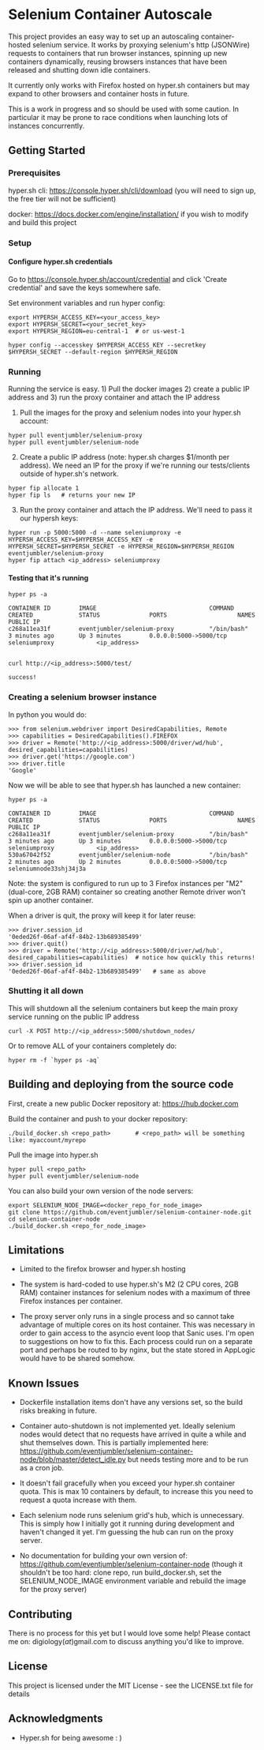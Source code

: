 # Selenium Container Autoscale

This project provides an easy way to set up an autoscaling container-hosted selenium service. It works by proxying selenium's http (JSONWire)
requests to containers that run browser instances, spinning up new containers dynamically, reusing browsers instances that have been
released and shutting down idle containers.

It currently only works with Firefox hosted on hyper.sh containers but may expand to other browsers and container hosts in future.

This is a work in progress and so should be used with some caution. In particular it may be prone to race conditions when
launching lots of instances concurrently.

## Getting Started

### Prerequisites

hyper.sh cli:  https://console.hyper.sh/cli/download  (you will need to sign up, the free tier will not be sufficient)

docker:        https://docs.docker.com/engine/installation/  if you wish to modify and build this project

### Setup

#### Configure hyper.sh credentials

Go to https://console.hyper.sh/account/credential and click 'Create credential' and save the keys somewhere safe.

Set environment variables and run hyper config:

```
export HYPERSH_ACCESS_KEY=<your_access_key>
export HYPERSH_SECRET=<your_secret_key>
export HYPERSH_REGION=eu-central-1  # or us-west-1

hyper config --accesskey $HYPERSH_ACCESS_KEY --secretkey $HYPERSH_SECRET --default-region $HYPERSH_REGION
```

### Running

Running the service is easy. 1) Pull the docker images 2) create a public IP address and 3) run the proxy container and attach the IP address

1) Pull the images for the proxy and selenium nodes into your hyper.sh account:
```
hyper pull eventjumbler/selenium-proxy
hyper pull eventjumbler/selenium-node
```

2) Create a public IP address (note: hyper.sh charges $1/month per address). We need an IP for the proxy if we're running our tests/clients outside of hyper.sh's network.
```
hyper fip allocate 1
hyper fip ls   # returns your new IP
```

3) Run the proxy container and attach the IP address. We'll need to pass it our hypersh keys:
```
hyper run -p 5000:5000 -d --name seleniumproxy -e HYPERSH_ACCESS_KEY=$HYPERSH_ACCESS_KEY -e HYPERSH_SECRET=$HYPERSH_SECRET -e HYPERSH_REGION=$HYPERSH_REGION eventjumbler/selenium-proxy
hyper fip attach <ip_address> seleniumproxy
```

#### Testing that it's running

```
hyper ps -a

CONTAINER ID        IMAGE                                COMMAND             CREATED             STATUS              PORTS                    NAMES                    PUBLIC IP
c268a11ea31f        eventjumbler/selenium-proxy          "/bin/bash"         3 minutes ago       Up 3 minutes        0.0.0.0:5000->5000/tcp   seleniumproxy            <ip_address>


curl http://<ip_address>:5000/test/

success!
```

### Creating a selenium browser instance

In python you would do:

```
>>> from selenium.webdriver import DesiredCapabilities, Remote
>>> capabilities = DesiredCapabilities().FIREFOX
>>> driver = Remote('http://<ip_address>:5000/driver/wd/hub', desired_capabilities=capabilities)
>>> driver.get('https://google.com')
>>> driver.title
'Google'
```

Now we will be able to see that hyper.sh has launched a new container:

```
hyper ps -a

CONTAINER ID        IMAGE                                COMMAND             CREATED             STATUS              PORTS                    NAMES                    PUBLIC IP
c268a11ea31f        eventjumbler/selenium-proxy          "/bin/bash"         3 minutes ago       Up 3 minutes        0.0.0.0:5000->5000/tcp   seleniumproxy            <ip_address>
530a67042f52        eventjumbler/selenium-node           "/bin/bash"         2 minutes ago       Up 2 minutes        0.0.0.0:5000->5000/tcp   seleniumnode33shj34j3a
```

Note: the system is configured to run up to 3 Firefox instances per "M2" (dual-core, 2GB RAM) container so creating another Remote driver won't spin up another container.

When a driver is quit, the proxy will keep it for later reuse:
```
>>> driver.session_id
'0eded26f-06af-af4f-84b2-13b689385499'
>>> driver.quit()
>>> driver = Remote('http://<ip_address>:5000/driver/wd/hub', desired_capabilities=capabilities)  # notice how quickly this returns!
>>> driver.session_id
'0eded26f-06af-af4f-84b2-13b689385499'   # same as above
```

### Shutting it all down

This will shutdown all the selenium containers but keep the main proxy service running on the public IP address
```
curl -X POST http://<ip_address>:5000/shutdown_nodes/
```

Or to remove ALL of your containers completely do:
```
hyper rm -f `hyper ps -aq`
```

## Building and deploying from the source code

First, create a new public Docker repository at: https://hub.docker.com

Build the container and push to your docker repository:
```
./build_docker.sh <repo_path>       # <repo_path> will be something like: myaccount/myrepo
```

Pull the image into hyper.sh
```
hyper pull <repo_path>
hyper pull eventjumbler/selenium-node
```

You can also build your own version of the node servers:
```
export SELENIUM_NODE_IMAGE=<docker_repo_for_node_image>
git clone https://github.com/eventjumbler/selenium-container-node.git
cd selenium-container-node
./build_docker.sh <repo_for_node_image>
```

## Limitations

* Limited to the firefox browser and hyper.sh hosting

* The system is hard-coded to use hyper.sh's M2 (2 CPU cores, 2GB RAM) container instances for selenium nodes with a maximum of three Firefox instances per container.

* The proxy server only runs in a single process and so cannot take advantage of multiple cores on its host container. This was necessary in order to gain access to
the asyncio event loop that Sanic uses. I'm open to suggestions on how to fix this. Each process could run on a separate port and perhaps be routed to by nginx, but
the state stored in AppLogic would have to be shared somehow.


## Known Issues

* Dockerfile installation items don't have any versions set, so the build risks breaking in future.

* Container auto-shutdown is not implemented yet. Ideally selenium nodes would detect that no requests have arrived in quite a while and shut themselves down. This is partially implemented here: https://github.com/eventjumbler/selenium-container-node/blob/master/detect_idle.py but needs testing more and to be run as a cron job.

* It doesn't fail gracefully when you exceed your hyper.sh container quota. This is max 10 containers by default, to increase this you need to request a quota increase with them.

* Each selenium node runs selenium grid's hub, which is unnecessary. This is simply how I initially got it running during development and haven't changed it yet. I'm guessing the hub can run on the proxy server.

* No documentation for building your own version of: https://github.com/eventjumbler/selenium-container-node  (though it shouldn't be too hard: clone repo, run build_docker.sh, set the SELENIUM_NODE_IMAGE environment variable and rebuild the image for the proxy server)

## Contributing

There is no process for this yet but I would love some help! Please contact me on: digiology(_at_)gmail.com to discuss anything you'd like to improve.

## License

This project is licensed under the MIT License - see the LICENSE.txt file for details

## Acknowledgments

* Hyper.sh for being awesome : )